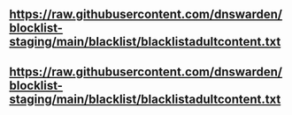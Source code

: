 ## https://raw.githubusercontent.com/dnswarden/blocklist-staging/main/blacklist/blacklistadultcontent.txt
## https://raw.githubusercontent.com/dnswarden/blocklist-staging/main/blacklist/blacklistadultcontent.txt
